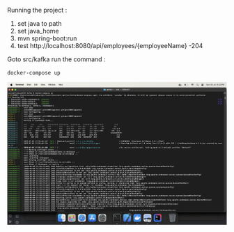 
Running the project : 
1. set java to path 
2. set java_home
3. mvn spring-boot:run
4. test
http://localhost:8080/api/employees/{employeeName}
-204


Goto src/kafka
run the command : 
```shell
docker-compose up
```
![Response](assets/kafka_start.png)


